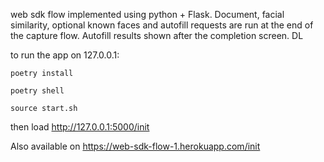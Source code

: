 web sdk flow implemented using python + Flask.
Document, facial similarity, optional known faces and autofill requests are run at the end of the capture flow.
Autofill results shown after the completion screen.
DL

to run the app on 127.0.0.1:

`poetry install`

`poetry shell`

`source start.sh`

then load http://127.0.0.1:5000/init

Also available on https://web-sdk-flow-1.herokuapp.com/init

